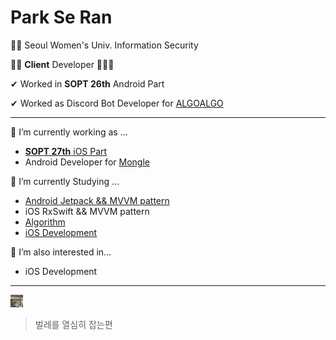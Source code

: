 # Park Se Ran

👩‍🎓 Seoul Women's Univ. Information Security 

👩‍💻 **Client** Developer 📱📱📱

✔ Worked in **SOPT 26th** Android Part

✔ Worked as Discord Bot Developer for [ALGOALGO](https://github.com/ALGOALGO-swu/algoalgo-discord-bot)

---
🔭 I’m currently working as ...
- [**SOPT 27th** iOS Part](https://github.com/27thONSOPT-iOS/ParkSeRan)
- Android Developer for [Mongle](https://github.com/Sopt-Mongle/MongleAndroid_RELEASE)
    
🌱 I’m currently Studying ...
- [Android Jetpack && MVVM pattern](https://github.com/sery270/sunflower_clone)
- iOS RxSwift && MVVM pattern
- [Algorithm](https://github.com/sery270/Algorithm)
- [iOS Development](https://github.com/sery270/BoostCourseiOS)

🤔 I’m also interested in...
- iOS Development
---
<img src="KakaoTalk_Photo_2020-11-02-09-27-16.jpeg" alt="2-1" style="zoom:10%;" width = "200px"/> 

> 벌레를 열심히 잡는편
